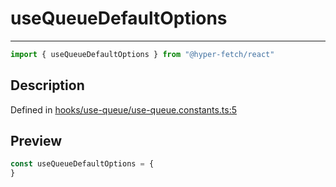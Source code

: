 

# useQueueDefaultOptions

<div class="api-docs__separator" data-reactroot="">

---

</div><div class="api-docs__import" data-reactroot="">

```ts
import { useQueueDefaultOptions } from "@hyper-fetch/react"
```

</div><div class="api-docs__section">

## Description

</div><div class="api-docs__description"><span class="api-docs__do-not-parse">



</span></div><p class="api-docs__definition">

Defined in [hooks/use-queue/use-queue.constants.ts:5](https://github.com/BetterTyped/hyper-fetch/blob/a5ae46b5/packages/react/src/hooks/use-queue/use-queue.constants.ts#L5)

</p><div class="api-docs__section">

## Preview

</div><div class="api-docs__preview var">

```ts
const useQueueDefaultOptions = {
}
```

</div>